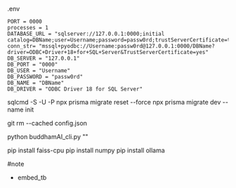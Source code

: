 .env
```
PORT = 0000
processes = 1
DATABASE_URL = "sqlserver://127.0.0.1:0000;initial catalog=DBName;user=Username;password=passw0rd;trustServerCertificate=true;charset=utf8mb4"
conn_str= "mssql+pyodbc://Username:passw0rd@127.0.0.1:0000/DBName?driver=ODBC+Driver+18+for+SQL+Server&TrustServerCertificate=yes"
DB_SERVER = "127.0.0.1"
DB_PORT = "0000"
DB_USER = "Username"
DB_PASSWORD = "passw0rd"
DB_NAME = "DBName"
DB_DRIVER = "ODBC Driver 18 for SQL Server"
```

sqlcmd -S <ServerIP> -U <Username> -P <Password>
npx prisma migrate reset --force
npx prisma migrate dev --name init

git rm --cached config.json

python buddhamAI_cli.py ""

pip install faiss-cpu
pip install numpy
pip install ollama

#note
- embed_tb